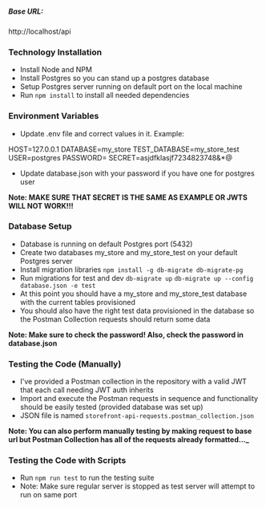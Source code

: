 ##### Base URL:

http://localhost/api

### Technology Installation

-   Install Node and NPM
-   Install Postgres so you can stand up a postgres database
-   Setup Postgres server running on default port on the local machine
-   Run `npm install` to install all needed dependencies

### Environment Variables

-   Update .env file and correct values in it. Example:

HOST=127.0.0.1
DATABASE=my_store
TEST_DATABASE=my_store_test
USER=postgres
PASSWORD=
SECRET=asjdfklasjf7234823748&\*@

-   Update database.json with your password if you have one for postgres user

**Note: MAKE SURE THAT SECRET IS THE SAME AS EXAMPLE OR JWTS WILL NOT WORK!!!**

### Database Setup

-   Database is running on default Postgres port (5432)
-   Create two databases my_store and my_store_test on your default Postgres server
-   Install migration libraries
    `npm install -g db-migrate db-migrate-pg`
-   Run migrations for test and dev
    `db-migrate up`
    `db-migrate up --config database.json -e test`
-   At this point you should have a my_store and my_store_test database with the current tables provisioned
-   You should also have the right test data provisioned in the database so the Postman Collection requests should return some data

**Note: Make sure to check the password! Also, check the password in database.json**

### Testing the Code (Manually)

-   I've provided a Postman collection in the repository with a valid JWT that each call needing JWT auth inherits
-   Import and execute the Postman requests in sequence and functionality should be easily tested (provided database was set up)
-   JSON file is named `storefront-api-requests.postman_collection.json`

**Note: You can also perform manually testing by making request to base url but Postman Collection has all of the requests already formatted...\_**

### Testing the Code with Scripts

-   Run `npm run test` to run the testing suite
-   Note: Make sure regular server is stopped as test server will attempt to run on same port
